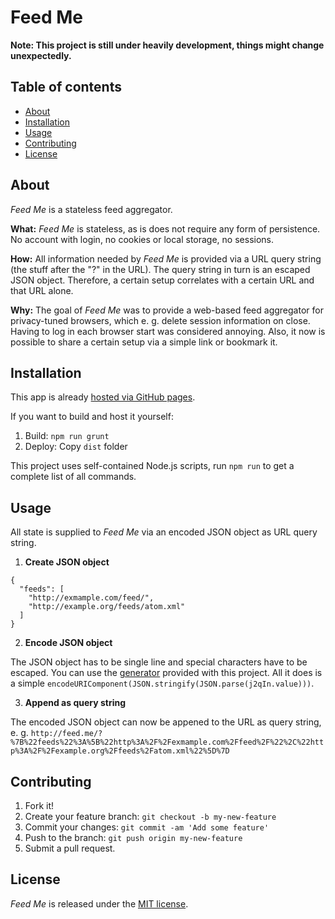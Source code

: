 # Feed Me

**Note: This project is still under heavily development, things might change unexpectedly.**

## Table of contents

- [About](#about)
- [Installation](#installation)
- [Usage](#usage)
- [Contributing](#contributing)
- [License](#license)

## About

*Feed Me* is a stateless feed aggregator. 

**What:** *Feed Me* is stateless, as is does not require any form of persistence.
No account with login, no cookies or local storage, no sessions.

**How:** All information needed by *Feed Me* is provided via a URL query string (the stuff after the "?" in the URL).
The query string in turn is an escaped JSON object.
Therefore, a certain setup correlates with a certain URL and that URL alone.

**Why:** The goal of *Feed Me* was to provide a web-based feed aggregator for privacy-tuned browsers,
which e. g. delete session information on close.
Having to log in each browser start was considered annoying.
Also, it now is possible to share a certain setup via a simple link or bookmark it.

## Installation

This app is already [hosted via GitHub pages](http://dev.genitopia.org/feed-me/).

If you want to build and host it yourself:

1. Build: `npm run grunt`
2. Deploy: Copy `dist` folder

This project uses self-contained Node.js scripts, run `npm run` to get a complete list of all commands.

## Usage

All state is supplied to *Feed Me* via an encoded JSON object as URL query string.

1. **Create JSON object**
  
  ```
  {
    "feeds": [
      "http://exmample.com/feed/",
      "http://example.org/feeds/atom.xml"
    ]
  }
  ```

2. **Encode JSON object**
  
  The JSON object has to be single line and special characters have to be escaped. 
  You can use the [generator](http://dev.genitopia.org/feed-me/generator.html) provided with this project.
  All it does is a simple `encodeURIComponent(JSON.stringify(JSON.parse(j2qIn.value)))`.

3. **Append as query string**

  The encoded JSON object can now be appened to the URL as query string, 
  e. g. `http://feed.me/?%7B%22feeds%22%3A%5B%22http%3A%2F%2Fexmample.com%2Ffeed%2F%22%2C%22http%3A%2F%2Fexample.org%2Ffeeds%2Fatom.xml%22%5D%7D`

## Contributing

1. Fork it!
2. Create your feature branch: `git checkout -b my-new-feature`
3. Commit your changes: `git commit -am 'Add some feature'`
4. Push to the branch: `git push origin my-new-feature`
5. Submit a pull request.

## License

*Feed Me* is released under the [MIT license](/LICENSE).
